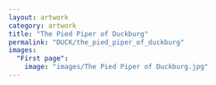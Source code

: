```yaml
---
layout: artwork
category: artwork
title: "The Pied Piper of Duckburg"
permalink: "DUCK/the_pied_piper_of_duckburg"
images:
  "First page":
    image: "images/The Pied Piper of Duckburg.jpg"
---
```


